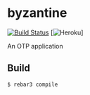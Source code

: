 byzantine
=====

[![Build Status](https://travis-ci.org/pkociepka/byzantine-paxos.svg?branch=master)](https://travis-ci.org/pkociepka/byzantine-paxos)
[![Heroku](http://heroku-badge.herokuapp.com/?app=byzantine-paxos&style=flat)]

An OTP application

Build
-----

    $ rebar3 compile
